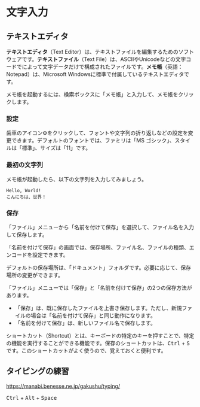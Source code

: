 # 文字入力

## テキストエディタ

**テキストエディタ**（Text Editor）は、テキストファイルを編集するためのソフトウェアです。**テキストファイル**（Text File）は、ASCIIやUnicodeなどの文字コードでによって文字データだけで構成されたファイルです。**メモ帳**（英語：Notepad）は、Microsoft Windowsに標準で付属しているテキストエディタです。

メモ帳を起動するには、検索ボックスに「メモ帳」と入力して、メモ帳をクリックします。

### 設定
歯車のアイコン⚙️をクリックして、フォントや文字列の折り返しなどの設定を変更できます。デフォルトのフォントでは、ファミリは「MS ゴシック」、スタイルは「標準」、サイズは「11」です。

### 最初の文字列
メモ帳が起動したら、以下の文字列を入力してみましょう。

```
Hello, World!
こんにちは、世界！
```

### 保存
「ファイル」メニューから「名前を付けて保存」を選択して、ファイル名を入力して保存します。

「名前を付けて保存」の画面では、保存場所、ファイル名、ファイルの種類、エンコードを設定できます。

デフォルトの保存場所は、「ドキュメント」フォルダです。必要に応じて、保存場所の変更ができます。

「ファイル」メニューでは「保存」と「名前を付けて保存」の2つの保存方法があります。
- 「保存」は、既に保存したファイルを上書き保存します。ただし、新規ファイルの場合は「名前を付けて保存」と同じ動作になります。
- 「名前を付けて保存」は、新しいファイル名で保存します。

ショートカット（Shortcut）とは、キーボードの特定のキーを押すことで、特定の機能を実行することができる機能です。保存のショートカットは、<kbd>Ctrl</kbd> + <kbd>S</kbd>です。このショートカットがよく使うので、覚えておくと便利です。




## タイピングの練習

https://manabi.benesse.ne.jp/gakushu/typing/

<kbd>Ctrl</kbd> + <kbd>Alt</kbd> + <kbd>Space</kbd>